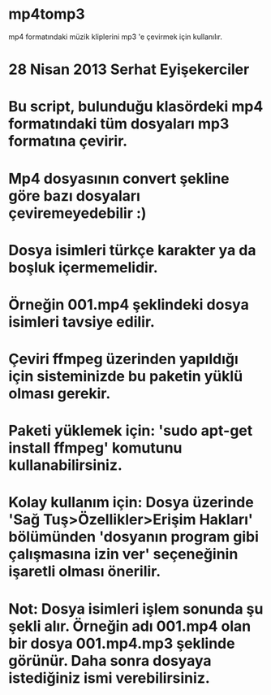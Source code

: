 # mp4tomp3
mp4 formatındaki müzik kliplerini mp3 'e çevirmek için kullanılır.

# 28 Nisan 2013 Serhat Eyişekerciler
# Bu script, bulunduğu klasördeki mp4 formatındaki tüm dosyaları mp3 formatına çevirir.
# Mp4 dosyasının convert şekline göre bazı dosyaları çeviremeyedebilir :)
# Dosya isimleri türkçe karakter ya da boşluk içermemelidir.
# Örneğin 001.mp4 şeklindeki dosya isimleri tavsiye edilir.
# Çeviri ffmpeg üzerinden yapıldığı için sisteminizde bu paketin yüklü olması gerekir.
# Paketi yüklemek için: 'sudo apt-get install ffmpeg' komutunu kullanabilirsiniz.
# Kolay kullanım için: Dosya üzerinde 'Sağ Tuş>Özellikler>Erişim Hakları' bölümünden 'dosyanın program gibi çalışmasına izin ver' seçeneğinin işaretli olması önerilir.
# Not: Dosya isimleri işlem sonunda şu şekli alır. Örneğin adı 001.mp4 olan bir dosya 001.mp4.mp3 şeklinde görünür. Daha sonra dosyaya istediğiniz ismi verebilirsiniz.
